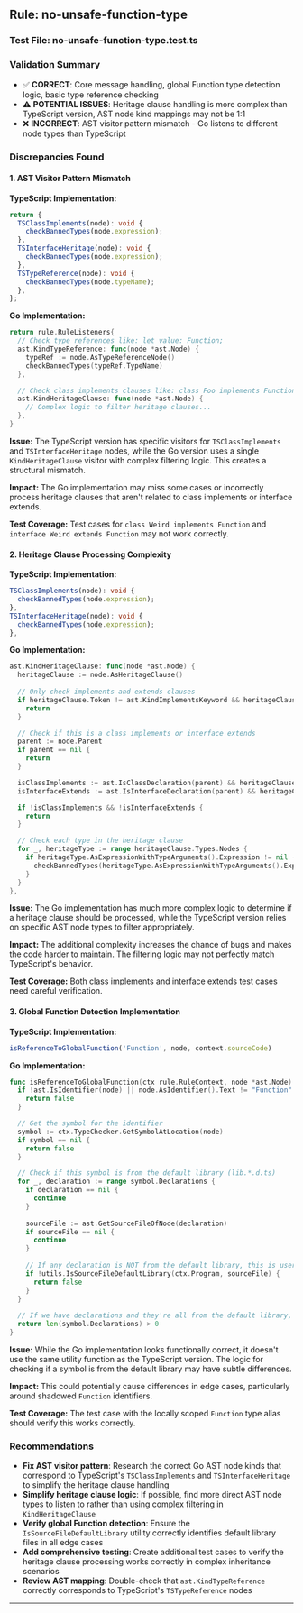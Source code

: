 ## Rule: no-unsafe-function-type

### Test File: no-unsafe-function-type.test.ts

### Validation Summary
- ✅ **CORRECT**: Core message handling, global Function type detection logic, basic type reference checking
- ⚠️ **POTENTIAL ISSUES**: Heritage clause handling is more complex than TypeScript version, AST node kind mappings may not be 1:1
- ❌ **INCORRECT**: AST visitor pattern mismatch - Go listens to different node types than TypeScript

### Discrepancies Found

#### 1. AST Visitor Pattern Mismatch
**TypeScript Implementation:**
```typescript
return {
  TSClassImplements(node): void {
    checkBannedTypes(node.expression);
  },
  TSInterfaceHeritage(node): void {
    checkBannedTypes(node.expression);
  },
  TSTypeReference(node): void {
    checkBannedTypes(node.typeName);
  },
};
```

**Go Implementation:**
```go
return rule.RuleListeners{
  // Check type references like: let value: Function;
  ast.KindTypeReference: func(node *ast.Node) {
    typeRef := node.AsTypeReferenceNode()
    checkBannedTypes(typeRef.TypeName)
  },

  // Check class implements clauses like: class Foo implements Function {}
  ast.KindHeritageClause: func(node *ast.Node) {
    // Complex logic to filter heritage clauses...
  },
}
```

**Issue:** The TypeScript version has specific visitors for `TSClassImplements` and `TSInterfaceHeritage` nodes, while the Go version uses a single `KindHeritageClause` visitor with complex filtering logic. This creates a structural mismatch.

**Impact:** The Go implementation may miss some cases or incorrectly process heritage clauses that aren't related to class implements or interface extends.

**Test Coverage:** Test cases for `class Weird implements Function` and `interface Weird extends Function` may not work correctly.

#### 2. Heritage Clause Processing Complexity
**TypeScript Implementation:**
```typescript
TSClassImplements(node): void {
  checkBannedTypes(node.expression);
},
TSInterfaceHeritage(node): void {
  checkBannedTypes(node.expression);
},
```

**Go Implementation:**
```go
ast.KindHeritageClause: func(node *ast.Node) {
  heritageClause := node.AsHeritageClause()
  
  // Only check implements and extends clauses
  if heritageClause.Token != ast.KindImplementsKeyword && heritageClause.Token != ast.KindExtendsKeyword {
    return
  }

  // Check if this is a class implements or interface extends
  parent := node.Parent
  if parent == nil {
    return
  }

  isClassImplements := ast.IsClassDeclaration(parent) && heritageClause.Token == ast.KindImplementsKeyword
  isInterfaceExtends := ast.IsInterfaceDeclaration(parent) && heritageClause.Token == ast.KindExtendsKeyword

  if !isClassImplements && !isInterfaceExtends {
    return
  }

  // Check each type in the heritage clause
  for _, heritageType := range heritageClause.Types.Nodes {
    if heritageType.AsExpressionWithTypeArguments().Expression != nil {
      checkBannedTypes(heritageType.AsExpressionWithTypeArguments().Expression)
    }
  }
},
```

**Issue:** The Go implementation has much more complex logic to determine if a heritage clause should be processed, while the TypeScript version relies on specific AST node types to filter appropriately.

**Impact:** The additional complexity increases the chance of bugs and makes the code harder to maintain. The filtering logic may not perfectly match TypeScript's behavior.

**Test Coverage:** Both class implements and interface extends test cases need careful verification.

#### 3. Global Function Detection Implementation
**TypeScript Implementation:**
```typescript
isReferenceToGlobalFunction('Function', node, context.sourceCode)
```

**Go Implementation:**
```go
func isReferenceToGlobalFunction(ctx rule.RuleContext, node *ast.Node) bool {
  if !ast.IsIdentifier(node) || node.AsIdentifier().Text != "Function" {
    return false
  }

  // Get the symbol for the identifier
  symbol := ctx.TypeChecker.GetSymbolAtLocation(node)
  if symbol == nil {
    return false
  }

  // Check if this symbol is from the default library (lib.*.d.ts)
  for _, declaration := range symbol.Declarations {
    if declaration == nil {
      continue
    }
    
    sourceFile := ast.GetSourceFileOfNode(declaration)
    if sourceFile == nil {
      continue
    }
    
    // If any declaration is NOT from the default library, this is user-defined
    if !utils.IsSourceFileDefaultLibrary(ctx.Program, sourceFile) {
      return false
    }
  }
  
  // If we have declarations and they're all from the default library, this is the global Function
  return len(symbol.Declarations) > 0
}
```

**Issue:** While the Go implementation looks functionally correct, it doesn't use the same utility function as the TypeScript version. The logic for checking if a symbol is from the default library may have subtle differences.

**Impact:** This could potentially cause differences in edge cases, particularly around shadowed `Function` identifiers.

**Test Coverage:** The test case with the locally scoped `Function` type alias should verify this works correctly.

### Recommendations
- **Fix AST visitor pattern**: Research the correct Go AST node kinds that correspond to TypeScript's `TSClassImplements` and `TSInterfaceHeritage` to simplify the heritage clause handling
- **Simplify heritage clause logic**: If possible, find more direct AST node types to listen to rather than using complex filtering in `KindHeritageClause`
- **Verify global Function detection**: Ensure the `IsSourceFileDefaultLibrary` utility correctly identifies default library files in all edge cases
- **Add comprehensive testing**: Create additional test cases to verify the heritage clause processing works correctly in complex inheritance scenarios
- **Review AST mapping**: Double-check that `ast.KindTypeReference` correctly corresponds to TypeScript's `TSTypeReference` nodes

---
